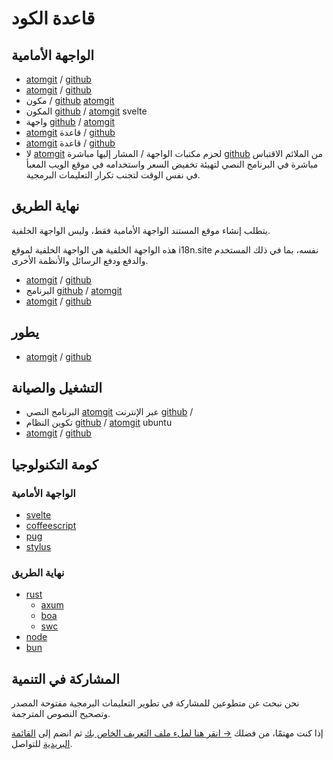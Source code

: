 # قاعدة الكود

## الواجهة الأمامية

* [atomgit](https://atomgit.com/i18n/proto) / [github](https://github.com/i18n-site/site)
* [atomgit](https://atomgit.com/i18n/md) / [github](https://github.com/i18n-site/md)
* مكون / [github](https://github.com/i18n-site/18x) [atomgit](https://atomgit.com/i18n/18x)
* المكون [github](https://github.com/i18n-site/plugin) / [atomgit](https://atomgit.com/i18n/plugin) svelte
* واجهة [github](https://github.com/i18n-site/proto) / [atomgit](https://atomgit.com/i18n/proto)
* [atomgit](https://atomgit.com/i18n/lib) قاعدة / [github](https://github.com/i18n-site/lib)
* [atomgit](https://atomgit.com/i18n/ie) قاعدة / [github](https://github.com/i18n-site/ie)
* لا [atomgit](https://atomgit.com/i18n/x) لحزم مكتبات الواجهة / المشار إليها مباشرة [github](https://github.com/i18n-site/x)
  من الملائم الاقتباس مباشرة في البرنامج النصي لتهيئة تخفيض السعر واستخدامه في موقع الويب المعبأ في نفس الوقت لتجنب تكرار التعليمات البرمجية.

## نهاية الطريق

يتطلب إنشاء موقع المستند الواجهة الأمامية فقط، وليس الواجهة الخلفية.

هذه الواجهة الخلفية هي الواجهة الخلفية لموقع i18n.site نفسه، بما في ذلك المستخدم والدفع ودفع الرسائل والأنظمة الأخرى.

* [atomgit](https://atomgit.com/i18n-api/srv) / [github](https://github.com/i18n-api/srv)
* البرنامج [github](https://github.com/i18n-api/pub) / [atomgit](https://atomgit.com/i18n-api/pub)
* [atomgit](https://atomgit.com/i18n/rust) / [github](https://github.com/i18n-site/rust)

## يطور

* [atomgit](https://atomgit.com/i18n-api/srv.docker) / [github](https://github.com/i18n-api/srv.docker)

## التشغيل والصيانة

* البرنامج النصي [atomgit](https://atomgit.com/i18n-ops/ops) عبر الإنترنت [github](https://github.com/i18n-ops/ops) /
* تكوين النظام [github](https://github.com/i18n-ops/ubuntu) / [atomgit](https://atomgit.com/i18n-ops/ubuntu) ubuntu
* [atomgit](https://atomgit.com/i18n/cron) / [github](https://github.com/i18n-cron/cron)

## كومة التكنولوجيا

### الواجهة الأمامية

* [svelte](//svelte.dev)
* [coffeescript](//coffeescript.org)
* [pug](https://github.com/pugjs/pug)
* [stylus](https://stylus.com)

### نهاية الطريق

* [rust](//rust.org)
  * [axum](//github.com/tokio-rs/axum)
  * [boa](//github.com/boa-dev/boa)
  * [swc](//swc.rs)
* [node](//nodejs.org)
* [bun](//bun.dev)

## المشاركة في التنمية

نحن نبحث عن متطوعين للمشاركة في تطوير التعليمات البرمجية مفتوحة المصدر وتصحيح النصوص المترجمة.

إذا كنت مهتمًا، من فضلك [→ انقر هنا لملء ملف التعريف الخاص بك](https://ggl.link/i18n) ثم انضم إلى [القائمة البريدية](https://groups.google.com/u/2/g/i18n-site) للتواصل.